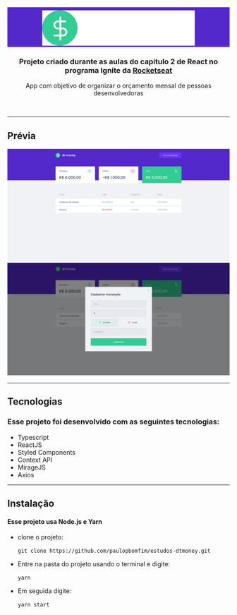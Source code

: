 <div style="background-color: #5429cc; padding-top: 7px" align="center"><img src="./public/doc/logo.svg"></div>

<div>

  <h3 align="center">Projeto criado durante as aulas do capítulo 2 de React no programa Ignite da <a href="https://www.rocketseat.com.br">Rocketseat</a></h3>
  <p align="center">App com objetivo de organizar o orçamento mensal de pessoas desenvolvedoras</p>
  <br/>
</div>

---

## Prévia

![home](public/doc/home.jpeg)
![modal](public/doc/modal.jpeg)

---

## Tecnologias
### Esse projeto foi desenvolvido com as seguintes tecnologias:

- Typescript
- ReactJS
- Styled Components
- Context API
- MirageJS
- Axios

---

## Instalação
#### Esse projeto usa Node.js e Yarn
- clone o projeto:
  ```
  git clone https://github.com/paulopbomfim/estudos-dtmoney.git
  ```
- Entre na pasta do projeto usando o terminal e digite:
  ```
  yarn
  ```
- Em seguida digite:
  ```
  yarn start
  ```